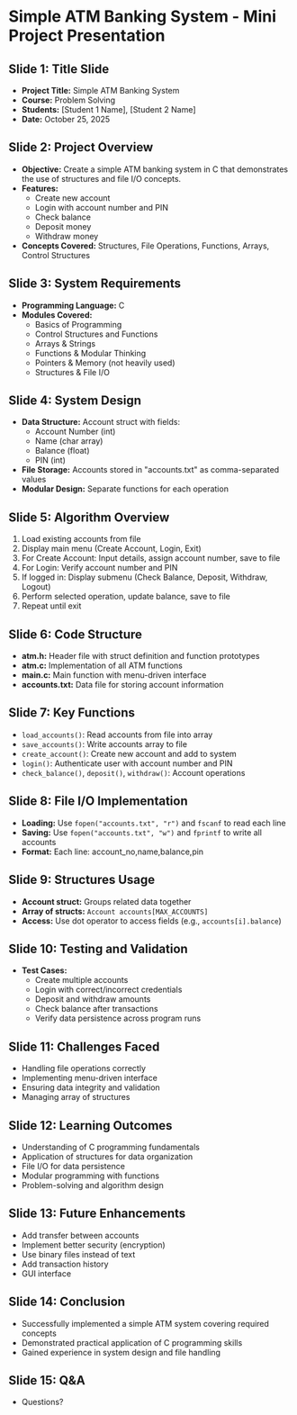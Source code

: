 # Simple ATM Banking System - Mini Project Presentation

## Slide 1: Title Slide

- **Project Title:** Simple ATM Banking System
- **Course:** Problem Solving
- **Students:** [Student 1 Name], [Student 2 Name]
- **Date:** October 25, 2025

## Slide 2: Project Overview

- **Objective:** Create a simple ATM banking system in C that demonstrates the use of structures and file I/O concepts.
- **Features:**
  - Create new account
  - Login with account number and PIN
  - Check balance
  - Deposit money
  - Withdraw money
- **Concepts Covered:** Structures, File Operations, Functions, Arrays, Control Structures

## Slide 3: System Requirements

- **Programming Language:** C
- **Modules Covered:**
  - Basics of Programming
  - Control Structures and Functions
  - Arrays & Strings
  - Functions & Modular Thinking
  - Pointers & Memory (not heavily used)
  - Structures & File I/O

## Slide 4: System Design

- **Data Structure:** Account struct with fields:
  - Account Number (int)
  - Name (char array)
  - Balance (float)
  - PIN (int)
- **File Storage:** Accounts stored in "accounts.txt" as comma-separated values
- **Modular Design:** Separate functions for each operation

## Slide 5: Algorithm Overview

1. Load existing accounts from file
2. Display main menu (Create Account, Login, Exit)
3. For Create Account: Input details, assign account number, save to file
4. For Login: Verify account number and PIN
5. If logged in: Display submenu (Check Balance, Deposit, Withdraw, Logout)
6. Perform selected operation, update balance, save to file
7. Repeat until exit

## Slide 6: Code Structure

- **atm.h:** Header file with struct definition and function prototypes
- **atm.c:** Implementation of all ATM functions
- **main.c:** Main function with menu-driven interface
- **accounts.txt:** Data file for storing account information

## Slide 7: Key Functions

- `load_accounts()`: Read accounts from file into array
- `save_accounts()`: Write accounts array to file
- `create_account()`: Create new account and add to system
- `login()`: Authenticate user with account number and PIN
- `check_balance()`, `deposit()`, `withdraw()`: Account operations

## Slide 8: File I/O Implementation

- **Loading:** Use `fopen("accounts.txt", "r")` and `fscanf` to read each line
- **Saving:** Use `fopen("accounts.txt", "w")` and `fprintf` to write all accounts
- **Format:** Each line: account_no,name,balance,pin

## Slide 9: Structures Usage

- **Account struct:** Groups related data together
- **Array of structs:** `Account accounts[MAX_ACCOUNTS]`
- **Access:** Use dot operator to access fields (e.g., `accounts[i].balance`)

## Slide 10: Testing and Validation

- **Test Cases:**
  - Create multiple accounts
  - Login with correct/incorrect credentials
  - Deposit and withdraw amounts
  - Check balance after transactions
  - Verify data persistence across program runs

## Slide 11: Challenges Faced

- Handling file operations correctly
- Implementing menu-driven interface
- Ensuring data integrity and validation
- Managing array of structures

## Slide 12: Learning Outcomes

- Understanding of C programming fundamentals
- Application of structures for data organization
- File I/O for data persistence
- Modular programming with functions
- Problem-solving and algorithm design

## Slide 13: Future Enhancements

- Add transfer between accounts
- Implement better security (encryption)
- Use binary files instead of text
- Add transaction history
- GUI interface

## Slide 14: Conclusion

- Successfully implemented a simple ATM system covering required concepts
- Demonstrated practical application of C programming skills
- Gained experience in system design and file handling

## Slide 15: Q&A

- Questions?
